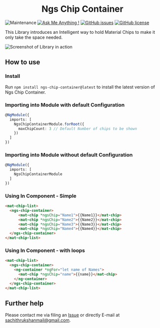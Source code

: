 # <div align="center"> Ngs Chip Container </div>

![Maintenance](https://img.shields.io/badge/Maintained%3F-yes-green.svg)
[![Ask Me Anything !](https://img.shields.io/badge/Ask%20me-anything-1abc9c.svg)](https://GitHub.com/srukshan98)
[![GitHub issues](https://img.shields.io/github/issues/srukshan98/SmartChipContainer)](https://github.com/srukshan98/SmartChipContainer/issues)
[![GitHub license](https://img.shields.io/github/license/srukshan98/SmartChipContainer)](https://github.com/srukshan98/SmartChipContainer)
 

This Library introduces an Intelligent way to hold Material Chips to make it only take the space needed.

![Screenshot of Library in action](https://i.imgur.com/uZdbgNd.png)

## How to use

### Install

Run `npm install ngs-chip-container@latest` to install the latest version of Ngs Chip Container.

### Importing into Module with default Configuration

```typescript
@NgModule({
  imports: [
    NgsChipContainerModule.forRoot({
      maxChipCount: 3 // Default Number of chips to be shown
    })
  ]
})
```

### Importing into Module without default Configuration

```typescript
@NgModule({
  imports: [
    NgsChipContainerModule
  ]
})
```

### Using In Component - Simple

```html
<mat-chip-list>
  <ngs-chip-container>
      <mat-chip *ngsChip="Name1">{{Name1}}</mat-chip>
      <mat-chip *ngsChip="Name2">{{Name2}}</mat-chip>
      <mat-chip *ngsChip="Name3">{{Name3}}</mat-chip>
      <mat-chip *ngsChip="Name4">{{Name4}}</mat-chip>
  </ngs-chip-container>
</mat-chip-list>
```

### Using In Component - with loops

```html
<mat-chip-list>
  <ngs-chip-container>
    <ng-container *ngFor="let name of Names">
      <mat-chip *ngsChip="name">{{name}}</mat-chip>
    </ng-container>
  </ngs-chip-container>
</mat-chip-list>
```

## Further help

Please contact me via filing an [Issue](https://github.com/srukshan98/SmartChipContainer/issues) or directly E-mail at [sachithrukshanmail@gmail.com](mailTo:sachithrukshanmail@gmail.com).
